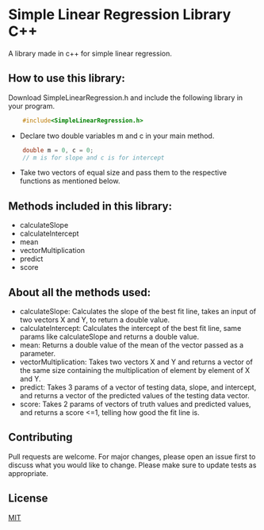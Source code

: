# Simple Linear Regression Library C++
A library made in c++ for simple linear regression.
## How to use this library:
Download SimpleLinearRegression.h and include the following library in your program.
```c++
    #include<SimpleLinearRegression.h>
```
* Declare two double variables m and c in your main method.
```c++
    double m = 0, c = 0;
    // m is for slope and c is for intercept
```
* Take two vectors of equal size and pass them to the respective functions as mentioned below.
## Methods included in this library:
* calculateSlope
* calculateIntercept
* mean
* vectorMultiplication
* predict
* score
## About all the methods used:
* calculateSlope: Calculates the slope of the best fit line, takes an input of two vectors X and Y, to return a double value.
* calculateIntercept: Calculates the intercept of the best fit line, same params like calculateSlope and returns a double value.
* mean: Returns a double value of the mean of the vector passed as a parameter.
* vectorMultiplication: Takes two vectors X and Y and returns a vector of the same size containing the multiplication of element by element of X and Y.
* predict: Takes 3 params of a vector of testing data, slope, and intercept, and returns a vector of the predicted values of the testing data vector.
* score: Takes 2 params of vectors of truth values and predicted values, and returns a score <=1, telling how good the fit line is.
## Contributing
Pull requests are welcome. For major changes, please open an issue first to discuss what you would like to change.
Please make sure to update tests as appropriate.
## License
[MIT](https://choosealicense.com/licenses/mit/)
